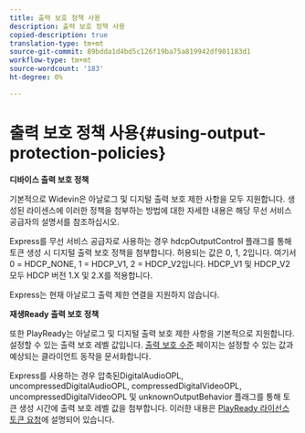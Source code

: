 ```yaml
---
title: 출력 보호 정책 사용
description: 출력 보호 정책 사용
copied-description: true
translation-type: tm+mt
source-git-commit: 89bdda1d4bd5c126f19ba75a819942df901183d1
workflow-type: tm+mt
source-wordcount: '183'
ht-degree: 0%

---
```



# 출력 보호 정책 사용{#using-output-protection-policies}

**디바이스 출력 보호 정책**

기본적으로 Widevin은 아날로그 및 디지털 출력 보호 제한 사항을 모두 지원합니다. 생성된 라이센스에 이러한 정책을 첨부하는 방법에 대한 자세한 내용은 해당 무선 서비스 공급자의 설명서를 참조하십시오.

Express를 무선 서비스 공급자로 사용하는 경우 hdcpOutputControl 플래그를 통해 토큰 생성 시 디지털 출력 보호 정책을 첨부합니다.
허용되는 값은 0, 1, 2입니다. 여기서 0 = HDCP_NONE, 1 = HDCP_V1, 2 = HDCP_V2입니다. HDCP_V1 및 HDCP_V2 모두 HDCP 버전 1.X 및 2.X를 적용합니다.

Express는 현재 아날로그 출력 제한 연결을 지원하지 않습니다.

**재생Ready 출력 보호 정책**

또한 PlayReady는 아날로그 및 디지털 출력 보호 제한 사항을 기본적으로 지원합니다. 설정할 수 있는 출력 보호 레벨 값입니다. [출력 보호 수준](https://msdn.microsoft.com/en-us/library/dn468831.aspx) 페이지는 설정할 수 있는 값과 예상되는 클라이언트 동작을 문서화합니다.

Express를 사용하는 경우 압축된DigitalAudioOPL, uncompressedDigitalAudioOPL, compressedDigitalVideoOPL, uncompressedDigitalVideoOPL 및 unknownOutputBehavior 플래그를 통해 토큰 생성 시간에 출력 보호 레벨 값을 첨부합니다. 이러한 내용은 [PlayReady 라이선스 토큰 요청](https://www.expressplay.com/developer/restapi/#playready-license-token-request)에 설명되어 있습니다.
